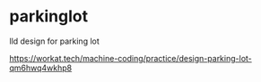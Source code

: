 # parkinglot
lld design for parking lot


https://workat.tech/machine-coding/practice/design-parking-lot-qm6hwq4wkhp8
